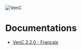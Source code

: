 ![VenC](http://download.tuxfamily.org/dsalem/img/2017_-_Denis_Salem_-_CC_By_SA_-_VenC-logo.svg "VenC")

# Documentations

- [VenC 3.2.0 - Français](https://venc.software/)
